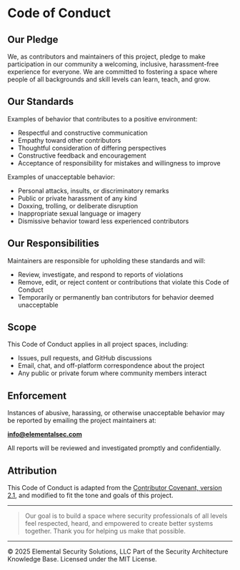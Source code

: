 # Code of Conduct

## Our Pledge
We, as contributors and maintainers of this project, pledge to make participation in our community a welcoming, inclusive, harassment-free experience for everyone. We are committed to fostering a space where people of all backgrounds and skill levels can learn, teach, and grow.

## Our Standards
Examples of behavior that contributes to a positive environment:
- Respectful and constructive communication
- Empathy toward other contributors
- Thoughtful consideration of differing perspectives
- Constructive feedback and encouragement
- Acceptance of responsibility for mistakes and willingness to improve

Examples of unacceptable behavior:
- Personal attacks, insults, or discriminatory remarks
- Public or private harassment of any kind
- Doxxing, trolling, or deliberate disruption
- Inappropriate sexual language or imagery
- Dismissive behavior toward less experienced contributors

## Our Responsibilities
Maintainers are responsible for upholding these standards and will:
- Review, investigate, and respond to reports of violations
- Remove, edit, or reject content or contributions that violate this Code of Conduct
- Temporarily or permanently ban contributors for behavior deemed unacceptable

## Scope
This Code of Conduct applies in all project spaces, including:
- Issues, pull requests, and GitHub discussions
- Email, chat, and off-platform correspondence about the project
- Any public or private forum where community members interact

## Enforcement
Instances of abusive, harassing, or otherwise unacceptable behavior may be reported by emailing the project maintainers at:

**info@elementalsec.com**

All reports will be reviewed and investigated promptly and confidentially.

## Attribution
This Code of Conduct is adapted from the [Contributor Covenant, version 2.1](https://www.contributor-covenant.org/version/2/1/code_of_conduct.html), and modified to fit the tone and goals of this project.

---

> Our goal is to build a space where security professionals of all levels feel respected, heard, and empowered to create better systems together. Thank you for helping us make that possible.



---
© 2025 Elemental Security Solutions, LLC
Part of the Security Architecture Knowledge Base.
Licensed under the MIT License.
